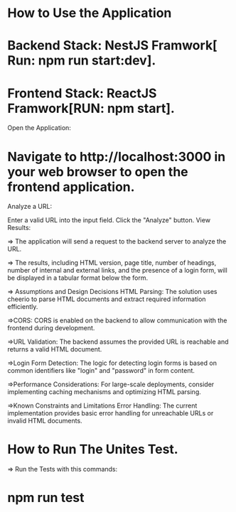 # How to Use the Application
# Backend Stack: NestJS Framwork[ Run: npm run start:dev].
# Frontend Stack: ReactJS Framwork[RUN: npm start].

  Open the Application:

# Navigate to http://localhost:3000 in your web browser to open the frontend application.
Analyze a URL:

Enter a valid URL into the input field.
Click the "Analyze" button.
View Results:

=> The application will send a request to the backend server to analyze the URL.

=> The results, including HTML version, page title, number of headings, number of internal and external links, and the presence of a login form, will be displayed in a tabular format below the form.

=> Assumptions and Design Decisions
HTML Parsing: The solution uses cheerio to parse HTML documents and extract required information efficiently.

=>CORS: CORS is enabled on the backend to allow communication with the frontend during development.

=>URL Validation: The backend assumes the provided URL is reachable and returns a valid HTML document.

=>Login Form Detection: The logic for detecting login forms is based on common identifiers like "login" and "password" in form content.

=>Performance Considerations: For large-scale deployments, consider implementing caching mechanisms and optimizing HTML parsing.

=>Known Constraints and Limitations
Error Handling: The current implementation provides basic error handling for unreachable URLs or invalid HTML documents.




# How to Run The Unites Test.

=> Run the Tests with this commands:
# npm run test



